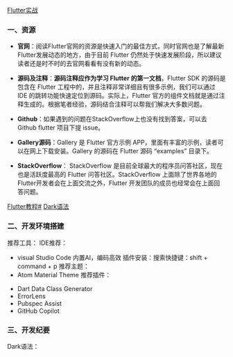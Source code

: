 [Flutter实战](https://book.flutterchina.club/chapter1/flutter_intro.html#_1-2-3-%E5%A6%82%E4%BD%95%E5%AD%A6%E4%B9%A0flutter)
### 一、资源

- **官网**：阅读Flutter官网的资源是快速入门的最佳方式，同时官网也是了解最新Flutter发展动态的地方，由于目前 Flutter 仍然处于快速发展阶段，所以建议读者还是时不时的去官网看看有没有新的动态。
    
- **源码及注释**：**源码注释应作为学习 Flutter 的第一文档**，Flutter SDK 的源码是包含在 Flutter 工程中的，并且注释非常详细且有很多示例，我们可以通过 IDE 的跳转功能快速定位到源码。实际上，Flutter 官方的组件文档就是通过注释生成的。根据笔者经验，源码结合注释可以帮我们解决大多数问题。
    
- **Github**：如果遇到的问题在StackOverflow上也没有找到答案，可以去 Github flutter 项目下提 issue。
    
- **Gallery源码**：Gallery 是 Flutter 官方示例 APP，里面有丰富的示例，读者可以在网上下载安装。Gallery 的源码在 Flutter 源码 “examples” 目录下。
    
- **StackOverflow**： StackOverflow 是目前全球最大的程序员问答社区，现在也是活跃度最高的 Flutter 问答社区。StackOverflow 上面除了世界各地的 Flutter开发者会在上面交流之外，Flutter 开发团队的成员也经常会在上面回答问题。
    
 [Flutter教程#](https://book.flutterchina.club/chapter1/flutter_intro.html#_2-%E5%B0%8F%E7%BB%93)    [Dark语法](https://dart.cn/language/)

### 二、开发环境搭建

推荐工具：
IDE推荐：
- visual  Studio Code  内置AI，编码高效
插件安装：搜索快捷键：shift + command + p
推荐主题：
- Atom Material Theme
推荐插件：
* Dart Data Class Generator
* ErrorLens
* Pubspec Assist
* GitHub Copilot

### 三、开发纪要
Dark语法：